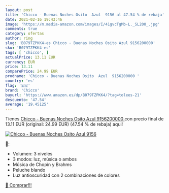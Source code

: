 ```yaml
---
layout: post
title: 'Chicco - Buenas Noches Osito  Azul  9156 al 47.54 % de rebaja'
date: 2021-02-16 19:43:46
image: 'https://m.media-amazon.com/images/I/41gvcTgMb-L._SL200_.jpg'
comments: true
category: ofertas
author: ring
slug: 'B079TZPKK4-es Chicco - Buenas Noches Osito Azul 9156200000'
sku: 'B079TZPKK4-es'
tags: [ 'chicco', ]
actualPrice: 13.11 EUR
currency: EUR
price: 13.11
comparePrice: 24.99 EUR
prodname: 'Chicco - Buenas Noches Osito  Azul  9156200000 '
country: 'es'
flag: '🇪🇸'
brand: 'Chicco'
buyurl: 'https://www.amazon.es/dp/B079TZPKK4/?tag=tolees-21'
descuento: '47.54'
average: '19.45125'
---
```


Tienes [Chicco - Buenas Noches Osito  Azul  9156200000 ](https://www.amazon.es/dp/B079TZPKK4/?tag=tolees-21) con precio final de  13.11 EUR (original: 24.99 EUR) (47.54 %  de rebaja) aqui!

[![Chicco - Buenas Noches Osito  Azul  9156](https://m.media-amazon.com/images/I/41gvcTgMb-L._SL200_.jpg)](https://www.amazon.es/dp/B079TZPKK4/?tag=tolees-21)

🔎:

- Volumen: 3 niveles
- 3 modos: luz, música o ambos
- Música de Chopín y Brahms
- Peluche blando
- Luz antioscuridad con 2 combinaciones de colores

[🛒 Comprar!!!](https://www.amazon.es/dp/B079TZPKK4/?tag=tolees-21)
